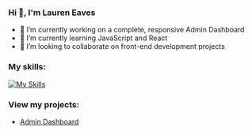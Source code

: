 ### Hi 👋, I'm Lauren Eaves

- 🔭 I’m currently working on a complete, responsive Admin Dashboard
- 🌱 I’m currently learning JavaScript and React
- 👯 I’m looking to collaborate on front-end development projects

### My skills:

[![My Skills](https://skills.thijs.gg/icons?i=js,html,css,java,py)](https://skills.thijs.gg)

### View my projects:
- [Admin Dashboard](https://github.com/laureneaves/admin_dashboard)
